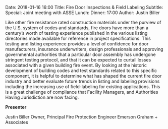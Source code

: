 Date: 2018-01-16 16:00
Title: Fire Door Inspections & Field Labeling
Subtitle: 
Special: Joint meeting with ASSE
Lunch:
Dinner: 17:00
Author: Justin Biller

Like other fire resistance rated construction materials under the purview of the U.S. system of codes and standards, fire doors have more than a century’s worth of testing experience published in the various listing directories made available for reference in project specifications. This testing and listing experience provides a level of confidence for door manufacturers, insurance underwriters, design professionals and approving governmental authorities that a particular door assembly has undergone stringent testing protocol, and that it can be expected to curtail losses associated with a given building fire event. By looking at the historic development of building codes and test standards related to this specific component, it is helpful to determine what has shaped the current fire door industry and better evaluate future trends in listing and labeling provisions including the increasing use of field-labeling for existing applications. This is a great challenge of compliance that Facility Managers, and Authorities Having Jurisdiction are now facing.

**Presenter**

Justin Biller
Owner, Principal Fire Protection Engineer
Emerson Graham + Associates